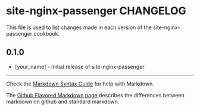 site-nginx-passenger CHANGELOG
==============================

This file is used to list changes made in each version of the site-nginx-passenger cookbook.

0.1.0
-----
- [your_name] - Initial release of site-nginx-passenger

- - -
Check the [Markdown Syntax Guide](http://daringfireball.net/projects/markdown/syntax) for help with Markdown.

The [Github Flavored Markdown page](http://github.github.com/github-flavored-markdown/) describes the differences between markdown on github and standard markdown.
